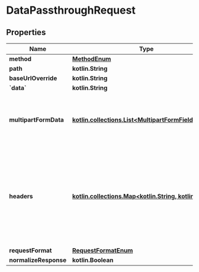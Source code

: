 
# DataPassthroughRequest

## Properties
Name | Type | Description | Notes
------------ | ------------- | ------------- | -------------
**method** | [**MethodEnum**](MethodEnum.md) |  | 
**path** | **kotlin.String** |  | 
**baseUrlOverride** | **kotlin.String** |  |  [optional]
**&#x60;data&#x60;** | **kotlin.String** |  |  [optional]
**multipartFormData** | [**kotlin.collections.List&lt;MultipartFormFieldRequest&gt;**](MultipartFormFieldRequest.md) | Pass an array of &#x60;MultipartFormField&#x60; objects in here instead of using the &#x60;data&#x60; param if &#x60;request_format&#x60; is set to &#x60;MULTIPART&#x60;. |  [optional]
**headers** | [**kotlin.collections.Map&lt;kotlin.String, kotlin.Any&gt;**](kotlin.Any.md) | The headers to use for the request (Merge will handle the account&#39;s authorization headers). &#x60;Content-Type&#x60; header is required for passthrough. Choose content type corresponding to expected format of receiving server. |  [optional]
**requestFormat** | [**RequestFormatEnum**](RequestFormatEnum.md) |  |  [optional]
**normalizeResponse** | **kotlin.Boolean** |  |  [optional]



